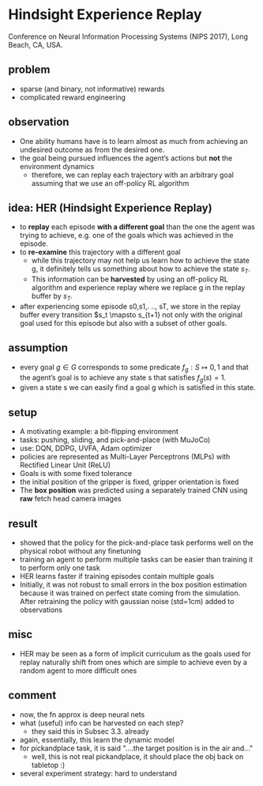 # Hindsight Experience Replay
Conference on Neural Information Processing Systems (NIPS 2017), Long Beach, CA, USA.

## problem
* sparse (and binary, not informative) rewards
* complicated reward engineering

## observation
* One ability humans have is to learn almost as much from achieving an undesired outcome as from the desired one.
* the goal being pursued influences the agent’s actions but **not** the environment dynamics 
  * therefore, we can replay each trajectory with an arbitrary goal assuming that we use an off-policy RL algorithm

## idea: HER (Hindsight Experience Replay)
* to **replay** each episode **with a different goal** than the one the agent was trying to achieve, 
  e.g. one of the goals which was achieved in the episode.
* to **re-examine** this trajectory with a different goal 
  * while this trajectory may not help us learn how to achieve the state g, 
    it definitely tells us something about how to achieve the state $s_T$.
  * This information can be **harvested** by using an off-policy RL algorithm and 
    experience replay where we replace g in the replay buffer by $s_T$.
* after experiencing some episode s0,s1,. .., sT,
  we store in the replay buffer every transition $s_t \mapsto s_{t+1} not only with 
  the original goal used for this episode but also with a subset of other goals. 

## assumption
* every goal $g \in G$ corresponds to some predicate $f_g: S \mapsto {0, 1}$ and that 
  the agent’s goal is to achieve any state s that satisfies $f_g(s) = 1$.
* given a state s we can easily find a goal g which is satisfied in this state.

## setup
* A motivating example: a bit-flipping environment
* tasks: pushing, sliding, and pick-and-place (with MuJoCo)
* use: DQN, DDPG, UVFA, Adam optimizer
* policies are represented as Multi-Layer Perceptrons (MLPs) with Rectified Linear Unit (ReLU)
* Goals is with some fixed tolerance
* the initial position of the gripper is fixed, gripper orientation is fixed
* The **box position** was predicted using a separately trained CNN using **raw** fetch head camera images

## result
* showed that the policy for the pick-and-place task performs well on the physical robot without any finetuning
* training an agent to perform multiple tasks can be easier than training it to perform only one task
* HER learns faster if training episodes contain multiple goals
* Initially, it was not robust to small errors in the box position estimation because 
  it was trained on perfect state coming from the simulation. After retraining the policy with gaussian noise (std=1cm) added to observations

## misc
* HER may be seen as a form of implicit curriculum as the goals used for replay naturally shift from 
  ones which are simple to achieve even by a random agent to more difficult ones

## comment
* now, the fn approx is deep neural nets
* what (useful) info can be harvested on each step?
  * they said this in Subsec 3.3. already
* again, essentially, this learn the dynamic model
* for pickandplace task, it is said "....the target position is in the air and..."
  * well, this is not real pickandplace, it should place the obj back on tabletop :)
* several experiment strategy: hard to understand
  

